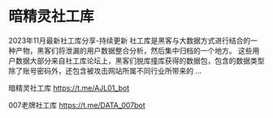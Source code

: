 # 暗精灵社工库
2023年11月最新社工库分享-持续更新
社工库是黑客与大数据方式进行结合的一种产物，黑客们将泄漏的用户数据整合分析，然后集中归档的一个地方。 这些用户数据大部分来自社工库论坛上，黑客们脱库撞库获得的数据包，包含的数据类型除了账号密码外，还包含被攻击网站所属不同行业所带来的 …



暗精灵社工库 https://t.me/AJL01_bot

007老牌社工库 https://t.me/DATA_007bot

